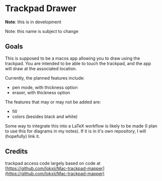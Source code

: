 # Trackpad Drawer
**Note**: this is in development

Note: this name is subject to change
## Goals
This is supposed to be a macos app allowing you to draw using the trackpad.
You are intended to be able to touch the trackpad,
and the app will draw at the associated location.

Currently, the planned features include:
- pen mode, with thickness option
- eraser, with thickness option

The features that may or may not be added are:
- fill
- colors (besides black and white)

Some way to integrate this into a LaTeX workflow
is likely to be made
(I plan to use this for diagrams in my notes).
If it is in it's own repository,
I will (hopefully) link it.

## Credits
trackpad access code largely based on code at
[https://github.com/lokxii/Mac-trackpad-mapper](https://github.com/lokxii/Mac-trackpad-mapper)

